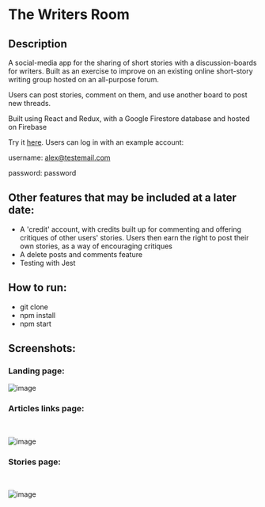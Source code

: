 
# The Writers Room #

## Description ## 

A social-media app for the sharing of short stories with a discussion-boards for writers. Built as an exercise to improve on an existing online short-story writing group hosted on an all-purpose forum. 

Users can post stories, comment on them, and use another board to post new threads. 

Built using React and Redux, with a Google Firestore database and hosted on Firebase

Try it [here](https://writer-818e0.web.app/). Users can log in with an example account:

username: alex@testemail.com 

password: password

## Other features that may be included at a later date: ##

* A 'credit' account, with credits built up for commenting and offering critiques of other users' stories. 
Users then earn the right to post their own stories, as a way of encouraging critiques
* A delete posts and comments feature
* Testing with Jest

## How to run: ##

* git clone
* npm install
* npm start

## Screenshots: ##

### Landing page: ###



![image](https://user-images.githubusercontent.com/22149360/213455595-2a93ecef-f149-4b8b-802d-3a317518b141.png)

### Articles links page: ###

<br />

![image](https://user-images.githubusercontent.com/22149360/213455698-14e89112-bf43-442c-b0d7-00478e8845cd.png)

### Stories page: ###

<br />

![image](https://user-images.githubusercontent.com/22149360/213456577-e0ab5d7a-a960-4935-80f8-b9f33be14f93.png)

<br />
